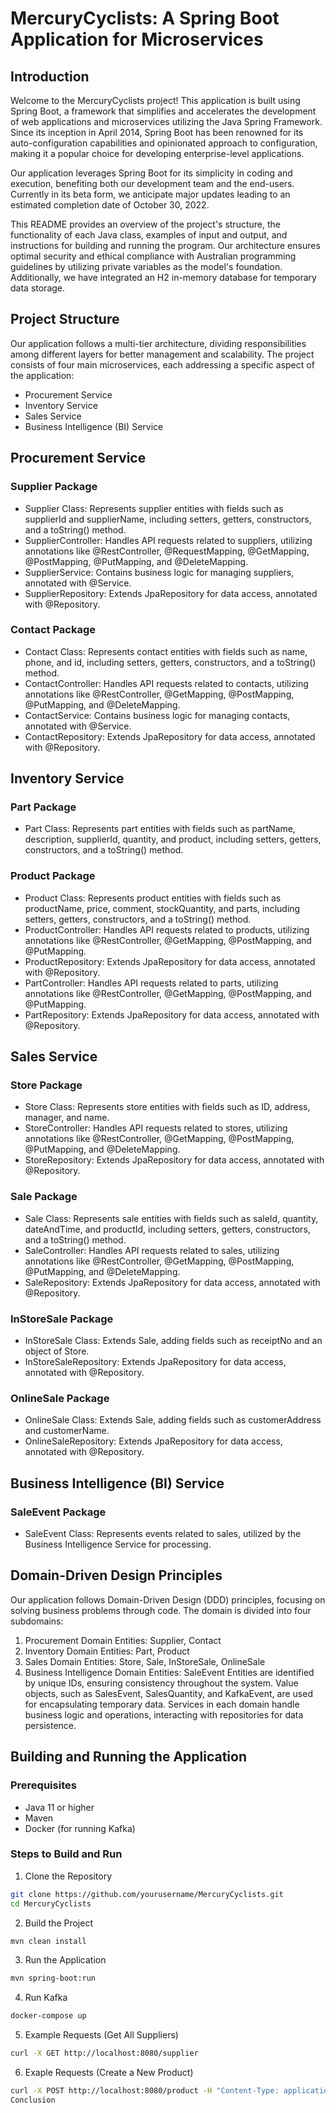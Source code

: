 # MercuryCyclists: A Spring Boot Application for Microservices

## Introduction
Welcome to the MercuryCyclists project! This application is built using Spring Boot, a framework that simplifies and accelerates the development of web applications and microservices utilizing the Java Spring Framework. Since its inception in April 2014, Spring Boot has been renowned for its auto-configuration capabilities and opinionated approach to configuration, making it a popular choice for developing enterprise-level applications.

Our application leverages Spring Boot for its simplicity in coding and execution, benefiting both our development team and the end-users. Currently in its beta form, we anticipate major updates leading to an estimated completion date of October 30, 2022.

This README provides an overview of the project's structure, the functionality of each Java class, examples of input and output, and instructions for building and running the program. Our architecture ensures optimal security and ethical compliance with Australian programming guidelines by utilizing private variables as the model's foundation. Additionally, we have integrated an H2 in-memory database for temporary data storage.

## Project Structure
Our application follows a multi-tier architecture, dividing responsibilities among different layers for better management and scalability. The project consists of four main microservices, each addressing a specific aspect of the application:

- Procurement Service
- Inventory Service
- Sales Service
- Business Intelligence (BI) Service

## Procurement Service

### Supplier Package
- Supplier Class: Represents supplier entities with fields such as supplierId and supplierName, including setters, getters, constructors, and a toString() method.
- SupplierController: Handles API requests related to suppliers, utilizing annotations like @RestController, @RequestMapping, @GetMapping, @PostMapping, @PutMapping, and @DeleteMapping.
- SupplierService: Contains business logic for managing suppliers, annotated with @Service.
- SupplierRepository: Extends JpaRepository for data access, annotated with @Repository.

### Contact Package
- Contact Class: Represents contact entities with fields such as name, phone, and id, including setters, getters, constructors, and a toString() method.
- ContactController: Handles API requests related to contacts, utilizing annotations like @RestController, @GetMapping, @PostMapping, @PutMapping, and @DeleteMapping.
- ContactService: Contains business logic for managing contacts, annotated with @Service.
- ContactRepository: Extends JpaRepository for data access, annotated with @Repository.

## Inventory Service
### Part Package
- Part Class: Represents part entities with fields such as partName, description, supplierId, quantity, and product, including setters, getters, constructors, and a toString() method.

### Product Package
- Product Class: Represents product entities with fields such as productName, price, comment, stockQuantity, and parts, including setters, getters, constructors, and a toString() method.
- ProductController: Handles API requests related to products, utilizing annotations like @RestController, @GetMapping, @PostMapping, and @PutMapping.
- ProductRepository: Extends JpaRepository for data access, annotated with @Repository.
- PartController: Handles API requests related to parts, utilizing annotations like @RestController, @GetMapping, @PostMapping, and @PutMapping.
- PartRepository: Extends JpaRepository for data access, annotated with @Repository.

## Sales Service
### Store Package
- Store Class: Represents store entities with fields such as ID, address, manager, and name.
- StoreController: Handles API requests related to stores, utilizing annotations like @RestController, @GetMapping, @PostMapping, @PutMapping, and @DeleteMapping.
- StoreRepository: Extends JpaRepository for data access, annotated with @Repository.
### Sale Package
- Sale Class: Represents sale entities with fields such as saleId, quantity, dateAndTime, and productId, including setters, getters, constructors, and a toString() method.
- SaleController: Handles API requests related to sales, utilizing annotations like @RestController, @GetMapping, @PostMapping, @PutMapping, and @DeleteMapping.
- SaleRepository: Extends JpaRepository for data access, annotated with @Repository.
### InStoreSale Package
- InStoreSale Class: Extends Sale, adding fields such as receiptNo and an object of Store.
- InStoreSaleRepository: Extends JpaRepository for data access, annotated with @Repository.
### OnlineSale Package
- OnlineSale Class: Extends Sale, adding fields such as customerAddress and customerName.
- OnlineSaleRepository: Extends JpaRepository for data access, annotated with @Repository.

## Business Intelligence (BI) Service
### SaleEvent Package
- SaleEvent Class: Represents events related to sales, utilized by the Business Intelligence Service for processing.


## Domain-Driven Design Principles
Our application follows Domain-Driven Design (DDD) principles, focusing on solving business problems through code. The domain is divided into four subdomains:

1. Procurement Domain
Entities: Supplier, Contact
2. Inventory Domain
Entities: Part, Product
3. Sales Domain
Entities: Store, Sale, InStoreSale, OnlineSale
4. Business Intelligence Domain
Entities: SaleEvent
Entities are identified by unique IDs, ensuring consistency throughout the system. Value objects, such as SalesEvent, SalesQuantity, and KafkaEvent, are used for encapsulating temporary data. Services in each domain handle business logic and operations, interacting with repositories for data persistence.

## Building and Running the Application
### Prerequisites
- Java 11 or higher
- Maven
- Docker (for running Kafka)

### Steps to Build and Run
1. Clone the Repository
```bash
git clone https://github.com/yourusername/MercuryCyclists.git
cd MercuryCyclists
```
2. Build the Project

```bash
mvn clean install
```

3. Run the Application
```bash
mvn spring-boot:run
```

4. Run Kafka
```bash
docker-compose up
```
5. Example Requests (Get All Suppliers)
```bash
curl -X GET http://localhost:8080/supplier
```

6. Exaple Requests (Create a New Product)
```bash
curl -X POST http://localhost:8080/product -H "Content-Type: application/json" -d '{"productName": "New Product", "price": 100.0}'
Conclusion
```




